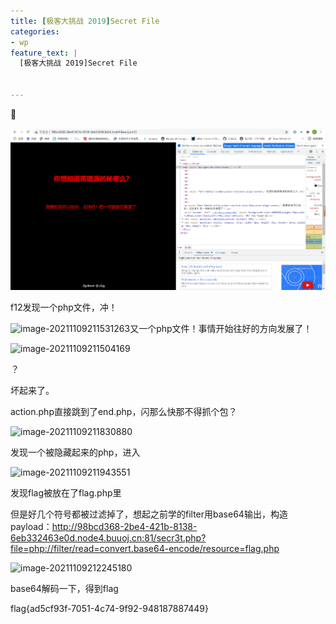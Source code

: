 ```yaml
---
title: [极客大挑战 2019]Secret File
categories:
- wp
feature_text: |
  [极客大挑战 2019]Secret File


---
```






<!-- more -->



🍊

![image-20211109211410981](../assets/pic/image-20211109211410981.png)

f12发现一个php文件，冲！

![image-20211109211531263](C:\Users\PHY\AppData\Roaming\Typora\typora-user-images\image-20211109211531263.png)又一个php文件！事情开始往好的方向发展了！

![image-20211109211504169](C:\Users\PHY\AppData\Roaming\Typora\typora-user-images\image-20211109211504169.png)

？

坏起来了。

action.php直接跳到了end.php，闪那么快那不得抓个包？

![image-20211109211830880](C:\Users\PHY\AppData\Roaming\Typora\typora-user-images\image-20211109211830880.png)

发现一个被隐藏起来的php，进入

![image-20211109211943551](C:\Users\PHY\AppData\Roaming\Typora\typora-user-images\image-20211109211943551.png)

发现flag被放在了flag.php里

但是好几个符号都被过滤掉了，想起之前学的filter用base64输出，构造payload：http://98bcd368-2be4-421b-8138-6eb332463e0d.node4.buuoj.cn:81/secr3t.php?file=php://filter/read=convert.base64-encode/resource=flag.php

![image-20211109212245180](C:\Users\PHY\AppData\Roaming\Typora\typora-user-images\image-20211109212245180.png)

base64解码一下，得到flag

flag{ad5cf93f-7051-4c74-9f92-948187887449}